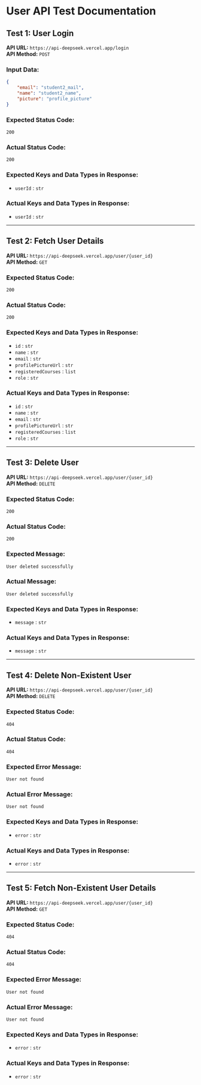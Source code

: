 # User API Test Documentation

## Test 1: User Login

**API URL:** `https://api-deepseek.vercel.app/login`  
**API Method:** `POST`  

### Input Data:
```json
{
    "email": "student2_mail",
    "name": "student2_name",
    "picture": "profile_picture"
}
```

### Expected Status Code:
`200`

### Actual Status Code:
`200`

### Expected Keys and Data Types in Response:
- `userId` : `str`

### Actual Keys and Data Types in Response:
- `userId` : `str`

---

## Test 2: Fetch User Details

**API URL:** `https://api-deepseek.vercel.app/user/{user_id}`  
**API Method:** `GET`  

### Expected Status Code:
`200`

### Actual Status Code:
`200`

### Expected Keys and Data Types in Response:
- `id` : `str`
- `name` : `str`
- `email` : `str`
- `profilePictureUrl` : `str`
- `registeredCourses` : `list`
- `role` : `str`

### Actual Keys and Data Types in Response:
- `id` : `str`
- `name` : `str`
- `email` : `str`
- `profilePictureUrl` : `str`
- `registeredCourses` : `list`
- `role` : `str`

---

## Test 3: Delete User

**API URL:** `https://api-deepseek.vercel.app/user/{user_id}`  
**API Method:** `DELETE`  

### Expected Status Code:
`200`

### Actual Status Code:
`200`

### Expected Message:
`User deleted successfully`

### Actual Message:
`User deleted successfully`

### Expected Keys and Data Types in Response:
- `message` : `str`

### Actual Keys and Data Types in Response:
- `message` : `str`

---

## Test 4: Delete Non-Existent User

**API URL:** `https://api-deepseek.vercel.app/user/{user_id}`  
**API Method:** `DELETE`  

### Expected Status Code:
`404`

### Actual Status Code:
`404`

### Expected Error Message:
`User not found`

### Actual Error Message:
`User not found`

### Expected Keys and Data Types in Response:
- `error` : `str`

### Actual Keys and Data Types in Response:
- `error` : `str`

---

## Test 5: Fetch Non-Existent User Details

**API URL:** `https://api-deepseek.vercel.app/user/{user_id}`  
**API Method:** `GET`  

### Expected Status Code:
`404`

### Actual Status Code:
`404`

### Expected Error Message:
`User not found`

### Actual Error Message:
`User not found`

### Expected Keys and Data Types in Response:
- `error` : `str`

### Actual Keys and Data Types in Response:
- `error` : `str`

